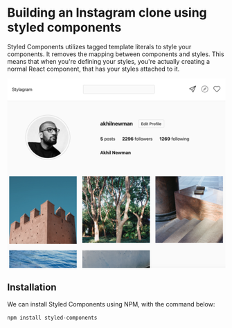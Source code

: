 # Building an Instagram clone using styled components

Styled Components utilizes tagged template literals to style your components. It removes the mapping between components and styles. This means that when you're defining your styles, you're actually creating a normal React component, that has your styles attached to it.

![Stylagram](https://github.com/shallihan/stylagram/blob/master/public/Stylagram.png)

## Installation

We can install Styled Components using NPM, with the command below:

```
npm install styled-components
```
